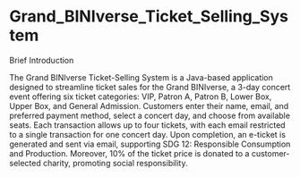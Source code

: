 # Grand_BINIverse_Ticket_Selling_System

Brief Introduction

The Grand BINIverse Ticket-Selling System is a Java-based application designed to streamline ticket sales for the Grand BINIverse, a 3-day concert event offering six ticket categories: VIP, Patron A, Patron B, Lower Box, Upper Box, and General Admission. Customers enter their name, email, and preferred payment method, select a concert day, and choose from available seats. Each transaction allows up to four tickets, with each email restricted to a single transaction for one concert day. Upon completion, an e-ticket is generated and sent via email, supporting SDG 12: Responsible Consumption and Production. Moreover, 10% of the ticket price is donated to a customer-selected charity, promoting social responsibility.

